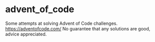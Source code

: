 # advent_of_code
Some attempts at solving Advent of Code challenges.
https://adventofcode.com/
No guarantee that any solutions are good, advice appreciated.
